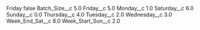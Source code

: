 <?xml version="1.0" encoding="UTF-8"?>
<CustomMetadata xmlns="http://soap.sforce.com/2006/04/metadata" xmlns:xsi="http://www.w3.org/2001/XMLSchema-instance" xmlns:xsd="http://www.w3.org/2001/XMLSchema">
    <label>Friday</label>
    <protected>false</protected>
    <values>
        <field>Batch_Size__c</field>
        <value xsi:type="xsd:double">5.0</value>
    </values>
    <values>
        <field>Friday__c</field>
        <value xsi:type="xsd:double">5.0</value>
    </values>
    <values>
        <field>Monday__c</field>
        <value xsi:type="xsd:double">1.0</value>
    </values>
    <values>
        <field>Saturday__c</field>
        <value xsi:type="xsd:double">6.0</value>
    </values>
    <values>
        <field>Sunday__c</field>
        <value xsi:type="xsd:double">0.0</value>
    </values>
    <values>
        <field>Thursday__c</field>
        <value xsi:type="xsd:double">4.0</value>
    </values>
    <values>
        <field>Tuesday__c</field>
        <value xsi:type="xsd:double">2.0</value>
    </values>
    <values>
        <field>Wednesday__c</field>
        <value xsi:type="xsd:double">3.0</value>
    </values>
    <values>
        <field>Week_End_Sat__c</field>
        <value xsi:type="xsd:double">8.0</value>
    </values>
    <values>
        <field>Week_Start_Sun__c</field>
        <value xsi:type="xsd:double">2.0</value>
    </values>
</CustomMetadata>
